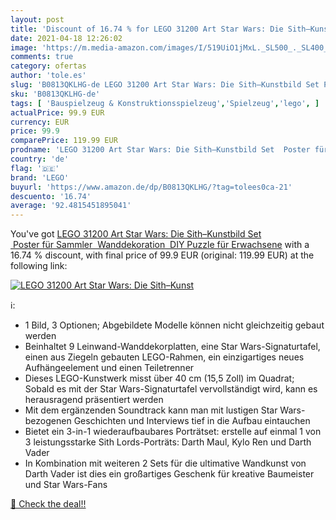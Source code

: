 ```yaml
---
layout: post
title: 'Discount of 16.74 % for LEGO 31200 Art Star Wars: Die Sith–Kunst'
date: 2021-04-18 12:26:02
image: 'https://m.media-amazon.com/images/I/519UiO1jMxL._SL500_._SL400_.jpg'
comments: true
category: ofertas
author: 'tole.es'
slug: 'B0813QKLHG-de LEGO 31200 Art Star Wars: Die Sith–Kunstbild Set Poster...'
sku: 'B0813QKLHG-de'
tags: [ 'Bauspielzeug & Konstruktionsspielzeug','Spielzeug','lego', ]
actualPrice: 99.9 EUR
currency: EUR
price: 99.9
comparePrice: 119.99 EUR
prodname: 'LEGO 31200 Art Star Wars: Die Sith–Kunstbild Set  Poster für Sammler  Wanddekoration  DIY Puzzle für Erwachsene'
country: 'de'
flag: '🇩🇪'
brand: 'LEGO'
buyurl: 'https://www.amazon.de/dp/B0813QKLHG/?tag=tolees0ca-21'
descuento: '16.74'
average: '92.4815451895041'
---
```


You've got [LEGO 31200 Art Star Wars: Die Sith–Kunstbild Set  Poster für Sammler  Wanddekoration  DIY Puzzle für Erwachsene](https://www.amazon.de/dp/B0813QKLHG/?tag=tolees0ca-21) with a  16.74 % discount, with final price of 99.9 EUR (original: 119.99 EUR) at the following link:

[![LEGO 31200 Art Star Wars: Die Sith–Kunst](https://m.media-amazon.com/images/I/519UiO1jMxL._SL500_._SL400_.jpg)](https://www.amazon.de/dp/B0813QKLHG/?tag=tolees0ca-21)

ℹ️:

- 1 Bild, 3 Optionen; Abgebildete Modelle können nicht gleichzeitig gebaut werden
- Beinhaltet 9 Leinwand-Wanddekorplatten, eine Star Wars-Signaturtafel, einen aus Ziegeln gebauten LEGO-Rahmen, ein einzigartiges neues Aufhängeelement und einen Teiletrenner
- Dieses LEGO-Kunstwerk misst über 40 cm (15,5 Zoll) im Quadrat; Sobald es mit der Star Wars-Signaturtafel vervollständigt wird, kann es herausragend präsentiert werden
- Mit dem ergänzenden Soundtrack kann man mit lustigen Star Wars-bezogenen Geschichten und Interviews tief in die Aufbau eintauchen
- Bietet ein 3-in-1 wiederaufbaubares Porträtset: erstelle auf einmal 1 von 3 leistungsstarke Sith Lords-Porträts: Darth Maul, Kylo Ren und Darth Vader
- In Kombination mit weiteren 2 Sets für die ultimative Wandkunst von Darth Vader ist dies ein großartiges Geschenk für kreative Baumeister und Star Wars-Fans

[🛒 Check the deal!!](https://www.amazon.de/dp/B0813QKLHG/?tag=tolees0ca-21)
